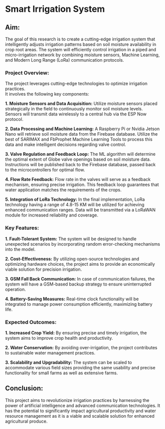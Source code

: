 # Smart Irrigation System
## Aim:
The goal of this research is to create a cutting-edge irrigation system that intelligently adjusts irrigation patterns based on soil moisture availability in crop root areas. The system will efficiently control irrigation in a piped and micro-irrigation network by combining moisture sensors, Machine Learning, and Modern Long Range (LoRa) communication protocols.

### Project Overview:
The project leverages cutting-edge technologies to optimize irrigation practices. 	
It involves the following key components:

**1. Moisture Sensors and Data Acquisition:**
Utilize moisture sensors placed strategically in the field to continuously monitor soil moisture levels.
Sensors will transmit data wirelessly to a central hub via the ESP Now protocol.

**2. Data Processing and Machine Learning:**
 A Raspberry Pi or Nvidia Jetson Nano will retrieve soil moisture data from the Firebase database.
Utilize the best of SARIMAX and FbProphet Machine Learning Tools to process this data and make intelligent decisions regarding valve control.

**3. Valve Regulation and Feedback Loop:**
The ML algorithm will determine the optimal extent of Globe valve openings based on soil moisture data.
Instructions will be published back to the Firebase database, passed back to the microcontrollers for optimal flow.

**4. Flow Rate Feedback:**
Flow rate in the valves will serve as a feedback mechanism, ensuring precise irrigation.
This feedback loop guarantees that water application matches the requirements of the crops.

**5. Integration of LoRa Technology:**
In the final implementation, LoRa technology having a range of 4.8-15 KM will be utilized for achieving enhanced communication ranges.
 Data will be transmitted via a LoRaWAN module for increased reliability and coverage.

### Key Features:
**1. Fault-Tolerant System:**
The system will be designed to handle unexpected scenarios by incorporating random error-checking mechanisms into the model.

**2. Cost-Effectiveness:**
By utilizing open-source technologies and optimizing hardware choices, the project aims to provide an economically viable solution for precision irrigation.

**3. GSM Fall Back Communication:**	
In case of communication failures, the system will have a GSM-based backup strategy to ensure uninterrupted operation.

**4. Battery-Saving Measures:**
Real-time clock functionality will be integrated to manage power consumption efficiently, maximizing battery life.

### Expected Outcomes:
**1. Increased Crop Yield:** By ensuring precise and timely irrigation, the system aims to improve crop health and productivity.

**2. Water Conservation:** By avoiding over-irrigation, the project contributes to sustainable water management practices.

**3. Scalability and Upgradability:** The system can be scaled to accommodate various field sizes providing the same usability and precise functionality for small farms as well as extensive farms.

## Conclusion:	
This project aims to revolutionize irrigation practices by harnessing the power of artificial intelligence and advanced communication technologies. It has the potential to significantly impact agricultural productivity and water resource management as it is a viable and scalable solution for enhanced agricultural produce.
